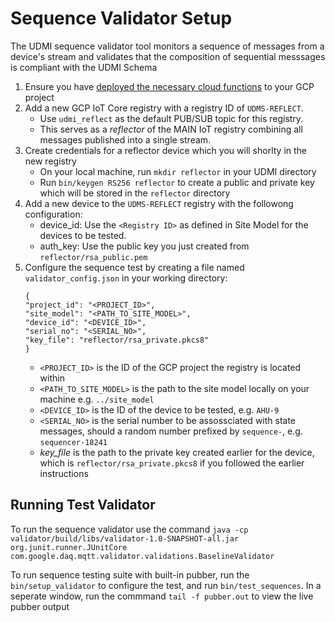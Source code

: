 # Sequence Validator Setup

The UDMI sequence validator tool monitors a sequence of messages from a device's stream and 
validates that the composition of sequential messsages is compliant with the UDMI Schema

1.  Ensure you have [deployed the necessary cloud functions](dashboard.md) to your GCP project
2.  Add a new GCP IoT Core registry with a registry ID of `UDMS-REFLECT`. 
    *   Use `udmi_reflect` as the default PUB/SUB topic for this registry. 
    *   This serves as a _reflector_ of the MAIN IoT registry combining all messages 
        published into a single stream. 
3.  Create credentials for a reflector device which you will shorlty in the new registry
    *   On your local machine, run `mkdir reflector` in your UDMI directory
    *   Run `bin/keygen RS256 reflector` to create a public and private key which will be
        stored in the `reflector` directory
3.  Add a new device to the `UDMS-REFLECT` registry with the followong configuration:
    *   device_id: Use the `<Registry ID>` as defined in Site Model for the devices to be tested.
    *   auth_key: Use the public key you just created from `reflector/rsa_public.pem`
4.  Configure the sequence test by creating a file named `validator_config.json` in your 
    working directory:
    ```
    {
    "project_id": "<PROJECT_ID>",
    "site_model": "<PATH_TO_SITE_MODEL>",
    "device_id": "<DEVICE_ID>",
    "serial_no": "<SERIAL_NO>",
    "key_file": "reflector/rsa_private.pkcs8"
    }
    ```
    *   `<PROJECT_ID>` is the ID of the GCP project the registry is located within 
    *   `<PATH_TO_SITE_MODEL>` is the path to the site model locally on your machine
        e.g. `../site_model`
    *   `<DEVICE_ID>` is the ID of the device to be tested, e.g. `AHU-9`
    *   `<SERIAL_NO>` is the serial number to be assossciated with state messages, 
        should a random number prefixed by `sequence-`, e.g. `sequencer-18241`
    *   _key_file_ is the path to the private key created earlier for the device, which 
        is `reflector/rsa_private.pkcs8` if you followed the earlier instructions

## Running Test Validator 

To run the sequence validator use the command
`java -cp validator/build/libs/validator-1.0-SNAPSHOT-all.jar org.junit.runner.JUnitCore com.google.daq.mqtt.validator.validations.BaselineValidator`

To run sequence testing suite with built-in pubber, run the `bin/setup_validator` 
to configure the test, and run `bin/test_sequences`. In a seperate window, run the 
commmand `tail -f pubber.out` to view the live pubber output
 
